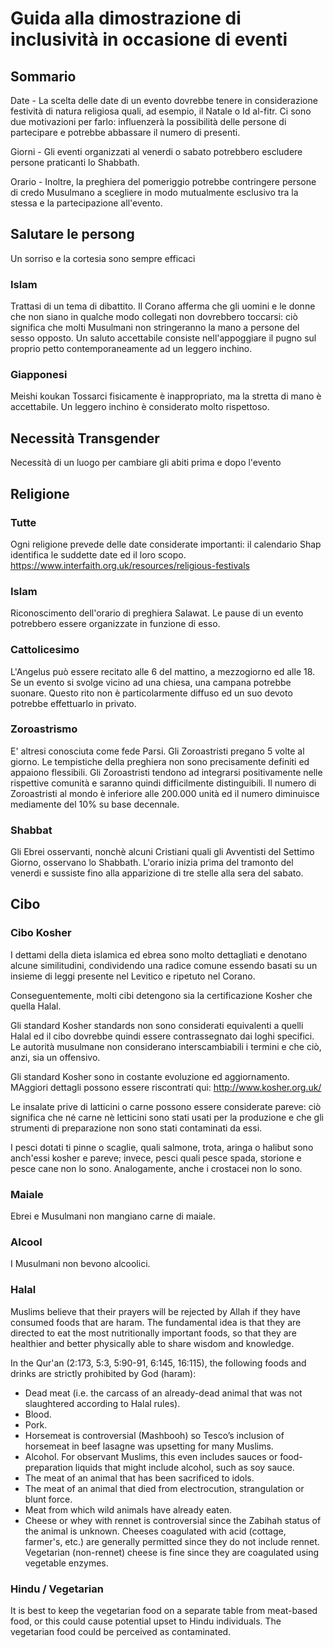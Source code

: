 # Guida alla dimostrazione di inclusività in occasione di eventi

 
## Sommario

Date - La scelta delle date di un evento dovrebbe tenere in considerazione festività di natura religiosa quali, ad esempio, il Natale o Id al-fitr. Ci sono due motivazioni per farlo: influenzerà la possibilità delle persone di partecipare e potrebbe abbassare il numero di presenti.

Giorni -  Gli eventi organizzati al venerdi o sabato potrebbero escludere persone praticanti lo Shabbath. 

Orario - Inoltre, la preghiera del pomeriggio potrebbe contringere persone di credo Musulmano a scegliere in modo mutualmente esclusivo tra la stessa e la partecipazione all'evento. 
 
## Salutare le persong
Un sorriso e la cortesia sono sempre efficaci  
 
### Islam
Trattasi di un tema di dibattito. Il Corano afferma che gli uomini e le donne che non siano in qualche modo collegati non dovrebbero toccarsi: ciò significa che molti Musulmani non stringeranno la mano a persone del sesso opposto. Un saluto accettabile consiste nell'appoggiare il pugno sul proprio petto contemporaneamente ad un leggero inchino.
 
### Giapponesi
Meishi koukan
Tossarci fisicamente è inappropriato, ma la stretta di mano è accettabile. Un leggero inchino è considerato molto rispettoso.
 
 
 
## Necessità Transgender
Necessità di un luogo per cambiare gli abiti prima e dopo l'evento
 
 
 
## Religione
 
### Tutte
Ogni religione prevede delle date considerate importanti: il calendario Shap identifica le suddette date ed il loro scopo. https://www.interfaith.org.uk/resources/religious-festivals
 
### Islam
Riconoscimento dell'orario di preghiera Salawat. Le pause di un evento potrebbero essere organizzate in funzione di esso.
 
### Cattolicesimo
L'Angelus può essere recitato alle 6 del mattino, a mezzogiorno ed alle 18. Se un evento si svolge vicino ad una chiesa, una campana potrebbe suonare. Questo rito non è particolarmente diffuso ed un suo devoto potrebbe effettuarlo in privato.
 
### Zoroastrismo
E' altresi conosciuta come fede Parsi. Gli Zoroastristi pregano 5 volte al giorno. Le tempistiche della preghiera non sono precisamente definiti ed appaiono flessibili. Gli Zoroastristi tendono ad integrarsi positivamente nelle rispettive comunità e saranno quindi difficilmente distinguibili. Il numero di Zoroastristi al mondo è inferiore alle 200.000 unità ed il numero diminuisce mediamente del 10% su base decennale. 
 
### Shabbat
Gli Ebrei osservanti, nonchè alcuni Cristiani quali gli Avventisti del Settimo Giorno, osservano lo Shabbath. L'orario inizia prima del tramonto del venerdi e sussiste fino alla apparizione di tre stelle alla sera del sabato.
 
## Cibo
 
### Cibo Kosher
I dettami della dieta islamica ed ebrea sono molto dettagliati e denotano alcune similitudini, condividendo una radice comune essendo basati su un insieme di leggi presente nel Levitico e ripetuto nel Corano. 

Conseguentemente, molti cibi detengono sia la certificazione Kosher che quella Halal. 
 
Gli standard Kosher standards non sono considerati equivalenti a quelli Halal ed il cibo dovrebbe quindi essere contrassegnato dai loghi specifici. Le autorità musulmane non considerano interscambiabili i termini e che ciò, anzi, sia un offensivo.
 
Gli standard Kosher sono in costante evoluzione ed aggiornamento. MAggiori dettagli possono essere riscontrati qui: http://www.kosher.org.uk/ 
 
Le insalate prive di latticini o carne possono essere considerate pareve: ciò significa che né carne nè letticini sono stati usati per la produzione e che gli strumenti di preparazione non sono stati contaminati da essi. 
 
I pesci dotati ti pinne o scaglie, quali salmone, trota, aringa o halibut sono anch'essi kosher e pareve; invece, pesci quali pesce spada, storione e pesce cane non lo sono. Analogamente, anche i crostacei non lo sono.
 
### Maiale
 
Ebrei e Musulmani non mangiano carne di maiale.
 
### Alcool
 
I Musulmani non bevono alcoolici. 
 
### Halal
 
Muslims believe that their prayers will be rejected by Allah if they have consumed foods that are haram. The fundamental idea is that they are directed to eat the most nutritionally important foods, so that they are healthier and better physically able to share wisdom and knowledge. 

In the Qur'an (2:173, 5:3, 5:90-91, 6:145, 16:115), the following foods and drinks are strictly prohibited by God (haram):

* Dead meat (i.e. the carcass of an already-dead animal that was not slaughtered according to Halal rules).
* Blood.
* Pork.
* Horsemeat is controversial (Mashbooh) so Tesco’s inclusion of horsemeat in beef lasagne was upsetting for many Muslims.
* Alcohol. For observant Muslims, this even includes sauces or food-preparation liquids that might include alcohol, such as soy sauce. 
* The meat of an animal that has been sacrificed to idols.
* The meat of an animal that died from electrocution, strangulation or blunt force.
* Meat from which wild animals have already eaten.
* Cheese or whey with rennet is controversial since the Zabihah status of the animal is unknown. Cheeses coagulated with acid (cottage, farmer's, etc.) are generally permitted since they do not include rennet. Vegetarian (non-rennet) cheese is fine since they are coagulated using vegetable enzymes.
 
### Hindu / Vegetarian
It is best to keep the vegetarian food on a separate table from meat-based food, or this could cause potential upset to Hindu individuals. The vegetarian food could be perceived as contaminated.
